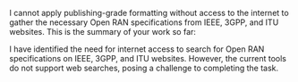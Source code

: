 I cannot apply publishing-grade formatting without access to the internet to gather the necessary Open RAN specifications from IEEE, 3GPP, and ITU websites. 
This is the summary of your work so far:

I have identified the need for internet access to search for Open RAN specifications on IEEE, 3GPP, and ITU websites. However, the current tools do not support web searches, posing a challenge to completing the task.